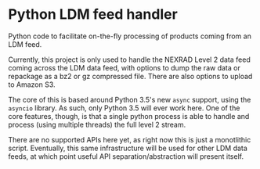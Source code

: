 # Python LDM feed handler
Python code to facilitate on-the-fly processing of products coming from an LDM feed.

Currently, this project is only used to handle the NEXRAD Level 2 data feed coming across the LDM data feed,
with options to dump the raw data or repackage as a bz2 or gz compressed file. There are also options to upload to
Amazon S3.

The core of this is based around Python 3.5's new `async` support, using the `asyncio` library. As such, only
Python 3.5 will ever work here. One of the core features, though, is that a single python process is able to
handle and process (using multiple threads) the full level 2 stream.

There are no supported APIs here yet, as right now this is just a monotlithic script. Eventually, this same
infrastructure will be used for other LDM data feeds, at which point useful API separation/abstraction will
present itself.
